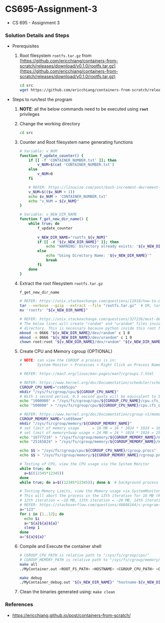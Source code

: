 # CS695-Assignment-3

- CS 695 - Assignment 3


### Solution Details and Steps

- Prerequisites
    
    1. Root filesystem `rootfs.tar.gz` from [https://github.com/ericchiang/containers-from-scratch/releases/download/v0.1.0/rootfs.tar.gz](https://github.com/ericchiang/containers-from-scratch/releases/download/v0.1.0/rootfs.tar.gz)
       ```sh
       cd src
       wget https://github.com/ericchiang/containers-from-scratch/releases/download/v0.1.0/rootfs.tar.gz
       ```

- Steps to run/test the program
    
    1. **NOTE**: all the below commands need to be executed using **`root`** privileges 
    
    2. Change the working directory
       ```sh
       cd src
       ```
    
    3. Counter and Root filesystem name generating functions
       ```sh
       # Variable: v_NUM
       function f_update_counter() { 
           if [[ -f 'CONTAINER_NUMBER.txt' ]]; then
               v_NUM=$(cat 'CONTAINER_NUMBER.txt')
           else
               v_NUM=0
           fi

           # REFER: https://linuxize.com/post/bash-increment-decrement-variable/
           v_NUM=$(($v_NUM + 1))
           echo $v_NUM > 'CONTAINER_NUMBER.txt'       
           echo "v_NUM = ${v_NUM}"
       }

       # Variable: v_NEW_DIR_NAME
       function f_get_new_dir_name() {
           while true; do
               f_update_counter
               
               v_NEW_DIR_NAME="rootfs_${v_NUM}"
               if [[ -d "${v_NEW_DIR_NAME}" ]]; then
                   echo "WARNING: Directory already exists: '${v_NEW_DIR_NAME}'"
               else
                   echo "Using Directory Name: '${v_NEW_DIR_NAME}'"
                   break
               fi       
           done
       }
       ```
    
    4. Extract the root filesystem `rootfs.tar.gz`
       ```sh
       f_get_new_dir_name

       # REFER: https://unix.stackexchange.com/questions/11018/how-to-choose-directory-name-during-untarring
       tar --verbose --gzip --extract --file "rootfs.tar.gz"  # OR, tar -vzxf "rootfs.tar.gz"
       mv 'rootfs' "${v_NEW_DIR_NAME}"

       # REFER: https://unix.stackexchange.com/questions/327226/must-dev-random-and-dev-urandom-be-created-each-boot-or-are-they-static-files
       # The below lines will create "random" and "urandom" files inside the "${v_NEW_DIR_NAME}/dev"
       # directory. This is necessary because python inside this root filesystem needs these files.
       mknod -m 0666 "${v_NEW_DIR_NAME}/dev/random" c 1 8
       mknod -m 0666 "${v_NEW_DIR_NAME}/dev/urandom" c 1 9
       chown root:root "${v_NEW_DIR_NAME}/dev/random" "${v_NEW_DIR_NAME}/dev/urandom"
       ```

    5. Create CPU and Memory cgroup (OPTIONAL)
       ```sh
       # NOTE: can view the CGROUP a process is in: 
       #       System Monitor > Processes > Right Click on Process Name > Scroll Down to see "Control Group"

       # REFER: https://man7.org/linux/man-pages/man7/cgroups.7.html

       # REFER: https://www.kernel.org/doc/Documentation/scheduler/sched-bwc.txt
       CGROUP_CPU_NAME="cs695cpu"
       mkdir "/sys/fs/cgroup/cpu/${CGROUP_CPU_NAME}"
       # With 1 second period, 0.5 second quota will be equivalent to 50% of 1 CPU
       echo "1000000" > "/sys/fs/cgroup/cpu/${CGROUP_CPU_NAME}/cpu.cfs_period_us"
       echo "500000" > "/sys/fs/cgroup/cpu/${CGROUP_CPU_NAME}/cpu.cfs_quota_us"

       # REFER: https://www.kernel.org/doc/Documentation/cgroup-v1/memory.txt
       CGROUP_MEMORY_NAME="cs695mem"
       mkdir "/sys/fs/cgroup/memory/${CGROUP_MEMORY_NAME}"
       # set limit of memory usage      = 16 MB = 16 * 1024 * 1024 = 16777216
       # set limit of memory+Swap usage = 24 MB = 24 * 1024 * 1024 = 25165824
       echo "16777216" > "/sys/fs/cgroup/memory/${CGROUP_MEMORY_NAME}/memory.limit_in_bytes"
       echo "25165824" > "/sys/fs/cgroup/memory/${CGROUP_MEMORY_NAME}/memory.memsw.limit_in_bytes"

       echo $$ > "/sys/fs/cgroup/cpu/${CGROUP_CPU_NAME}/cgroup.procs"
       echo $$ > "/sys/fs/cgroup/memory/${CGROUP_MEMORY_NAME}/cgroup.procs"

       # Testing of CPU, view the CPU usage via the System Monitor
       while true; do
         a=$((12345*12345))
       done
       while true; do a=$((12345*12345)); done &  # background process

       # Testing Memory Limits, view the Memory usage via SystemMonitor
       # This will abort the process in the 13th iteration for 16 MB (RAM), 24 MB (RAM + SWAP)
       # 12th iteration = ~10 MB, 13th iteration = ~28 MB, 14th iteration = ~83 MB, 15th iteration = ~247 MB
       # REFER: https://stackoverflow.com/questions/40888164/c-program-crashes-with-exit-code-9-sigkill
       a="123"
       for i in {1..12}; do
         echo $i
         a="${a}${a}${a}"
         sleep 1
       done
       a="${a}${a}"
       ```

    6. Compile and Execute the container shell
       ```sh
       # CGROUP_CPU_PATH is relative path to "/sys/fs/cgroup/cpu/"
       # CGROUP_MEMORY_PATH is relative path to "/sys/fs/cgroup/memory/"
       make all
       ./MyContainer.out <ROOT_FS_PATH> <HOSTNAME> <CGROUP_CPU_PATH> <CGROUP_MEMORY_PATH>

       make debug
       ./MyContainer_debug.out "${v_NEW_DIR_NAME}" "hostname-${v_NEW_DIR_NAME}" "${CGROUP_CPU_NAME}" "${CGROUP_MEMORY_NAME}"
       ```
    
    7. Clean the binaries generated using: `make clean`


<!-- 
### Useful Commands
```sh

```
-->

### References
- https://ericchiang.github.io/post/containers-from-scratch/

